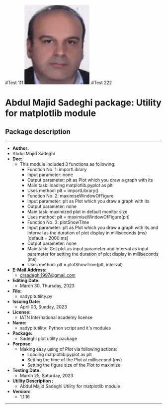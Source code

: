 #Test 111
![1111](Sadeghi.png "Title")
#Test 222

# Abdul Majid Sadeghi package: Utility for matplotlib module
## Package description
----------------------------------------------------
- __Author:__
- Abdul Majid Sadeghi
- __Doc:__
	- This module included 3 functions as following:
		- Function No. 1: importLibrary
		- Input parameter: none
		- Output parameter: plt as Plot which you draw a graph with its
		- Main task: loading matplotlib.pyplot as plt
		- Uses method: plt = importLibrary()
		- Function No. 2: maximiseWindowOfFigure
		- Input parameter: plt as Plot which you draw a graph with its
		- Output parameter: none
		- Main task: maximized plot in default monitor size
		- Uses method: plt = maximiseWindowOfFigure(plt)
		- Function No. 3: plotShowTime
		- Input parameter: plt as Plot which you draw a graph with its and Interval as the duration of plot display in milliseconds (ms) [default = 2000 ms]
		- Output parameter: none
		- Main task: Get plot as input parameter and interval as input parameter for setting the duration of plot display in milliseconds (ms)
		- Uses method: plt = plotShowTime(plt, interval)
- __E-Mail Address:__
	- drsadeghi1997@gmail.com
- __Editing Date:__
	- March 30, Thursday, 2023
- __File:__
	- sadypltutility.py
- __Issuing Date:__
	- April 03, Sunday, 2023
- __License:__
	- IATN International academy license
- __Name:__
	- sadypltutility: Python script and it's modules
- __Package:__
	- Sadeghi plot utility package
- __Porpose:__
	- Making easy using of Plot via following actions:
		- Loading matplotlib.pyplot as plt
		- Setting the time of the Plot at millisecond (ms)
		- Setting the figure size of the Plot to maximize
- __Testing Date:__
	- March 25, Saturday, 2023
- __Utility Description :__
	- Abdul Majid Sadeghi Utility for matplotlib module
- __Version:__
	- 1.1.16
----------------------------------------------------